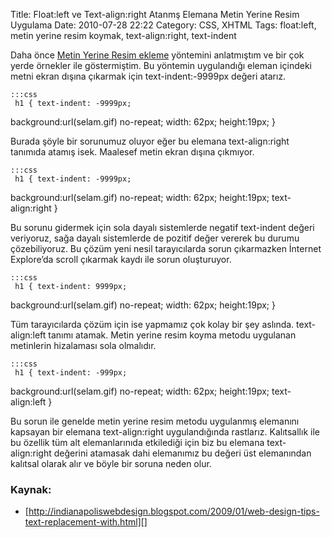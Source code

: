 Title: Float:left ve Text-align:right Atanmş Elemana Metin Yerine Resim Uygulama
Date: 2010-07-28 22:22
Category: CSS, XHTML
Tags: float:left, metin yerine resim koymak, text-align:right, text-indent

Daha önce [Metin Yerine Resim ekleme][] yöntemini anlatmıştım ve bir çok
yerde örnekler ile göstermiştim. Bu yöntemin uygulandığı eleman içindeki
metni ekran dışına çıkarmak için text-indent:-9999px değeri atarız.

	:::css
	 h1 { text-indent: -9999px;
background:url(selam.gif) no-repeat; width: 62px; height:19px; }


Burada şöyle bir sorunumuz oluyor eğer bu elemana text-align:right
tanımıda atamış isek. Maalesef metin ekran dışına çıkmıyor.

	:::css
	 h1 { text-indent: -9999px;
background:url(selam.gif) no-repeat; width: 62px; height:19px;
text-align:right } 

Bu sorunu gidermek için sola dayalı sistemlerde negatif text-indent
değeri veriyoruz, sağa dayalı sistemlerde de pozitif değer vererek bu
durumu çözebiliyoruz. Bu çözüm yeni nesil tarayıcılarda sorun
çıkarmazken İnternet Explore’da scroll çıkarmak kaydı ile sorun
oluşturuyor.

	:::css
	 h1 { text-indent: 9999px;
background:url(selam.gif) no-repeat; width: 62px; height:19px; }


Tüm tarayıcılarda çözüm için ise yapmamız çok kolay bir şey aslında.
text-align:left tanımı atamak. Metin yerine resim koyma metodu uygulanan
metinlerin hizalaması sola olmalıdır.

	:::css
	 h1 { text-indent: -999px;
background:url(selam.gif) no-repeat; width: 62px; height:19px;
text-align:left } 

Bu sorun ile genelde metin yerine resim metodu uygulanmış elemanını
kapsayan bir elemana text-align:right uygulandığında rastlarız.
Kalıtsallık ile bu özellik tüm alt elemanlarınıda etkilediği için biz bu
elemana text-align:right değerini atamasak dahi elemanımız bu değeri üst
elemanından kalıtsal olarak alır ve böyle bir soruna neden olur.

### Kaynak:

-   [http://indianapoliswebdesign.blogspot.com/2009/01/web-design-tips-text-replacement-with.html][]

</p>

  [Metin Yerine Resim ekleme]: http://www.fatihhayrioglu.com/metin-yerine-resimflash-ekleme-teknikleri-image-replacement/
  [http://indianapoliswebdesign.blogspot.com/2009/01/web-design-tips-text-replacement-with.html]:
    http://indianapoliswebdesign.blogspot.com/2009/01/web-design-tips-text-replacement-with.html
